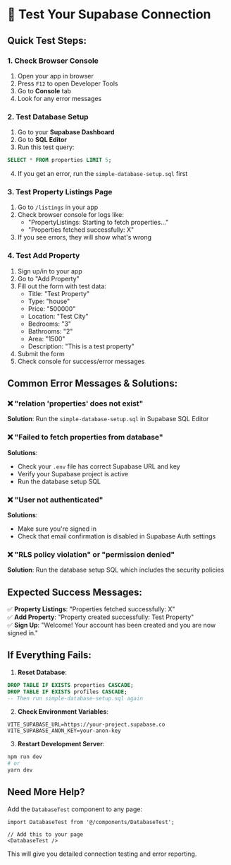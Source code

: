 # 🔧 Test Your Supabase Connection

## Quick Test Steps:

### 1. **Check Browser Console**
1. Open your app in browser
2. Press `F12` to open Developer Tools
3. Go to **Console** tab
4. Look for any error messages

### 2. **Test Database Setup**
1. Go to your **Supabase Dashboard**
2. Go to **SQL Editor**
3. Run this test query:
```sql
SELECT * FROM properties LIMIT 5;
```
4. If you get an error, run the `simple-database-setup.sql` first

### 3. **Test Property Listings Page**
1. Go to `/listings` in your app
2. Check browser console for logs like:
   - "PropertyListings: Starting to fetch properties..."
   - "Properties fetched successfully: X"
3. If you see errors, they will show what's wrong

### 4. **Test Add Property**
1. Sign up/in to your app
2. Go to "Add Property"
3. Fill out the form with test data:
   - Title: "Test Property"
   - Type: "house"
   - Price: "500000"
   - Location: "Test City"
   - Bedrooms: "3"
   - Bathrooms: "2"
   - Area: "1500"
   - Description: "This is a test property"
4. Submit the form
5. Check console for success/error messages

## Common Error Messages & Solutions:

### ❌ "relation 'properties' does not exist"
**Solution**: Run the `simple-database-setup.sql` in Supabase SQL Editor

### ❌ "Failed to fetch properties from database"
**Solutions**:
- Check your `.env` file has correct Supabase URL and key
- Verify your Supabase project is active
- Run the database setup SQL

### ❌ "User not authenticated"
**Solutions**:
- Make sure you're signed in
- Check that email confirmation is disabled in Supabase Auth settings

### ❌ "RLS policy violation" or "permission denied"
**Solution**: Run the database setup SQL which includes the security policies

## Expected Success Messages:

✅ **Property Listings**: "Properties fetched successfully: X"  
✅ **Add Property**: "Property created successfully: Test Property"  
✅ **Sign Up**: "Welcome! Your account has been created and you are now signed in."  

## If Everything Fails:

1. **Reset Database**:
```sql
DROP TABLE IF EXISTS properties CASCADE;
DROP TABLE IF EXISTS profiles CASCADE;
-- Then run simple-database-setup.sql again
```

2. **Check Environment Variables**:
```
VITE_SUPABASE_URL=https://your-project.supabase.co
VITE_SUPABASE_ANON_KEY=your-anon-key
```

3. **Restart Development Server**:
```bash
npm run dev
# or
yarn dev
```

## Need More Help?

Add the `DatabaseTest` component to any page:
```tsx
import DatabaseTest from '@/components/DatabaseTest';

// Add this to your page
<DatabaseTest />
```

This will give you detailed connection testing and error reporting.
